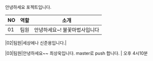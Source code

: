 안녕하세요 포젝트입니다.

|NO|역할|소개|
|-|-|-|
|01|팀원|안녕하세요~! 불꽃마법사입니다|



|02|팀원|세상에나 신준용입니다.|

|03|팀원|안녕하세요~~ 최상욱입니다. master로 push 합니다. |
오후 4시10분

